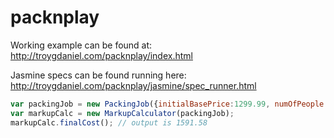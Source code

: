 packnplay
=========

Working example can be found at:
http://troygdaniel.com/packnplay/index.html

Jasmine specs can be found running here:
http://troygdaniel.com/packnplay/jasmine/spec_runner.html

```javascript
var packingJob = new PackingJob({initialBasePrice:1299.99, numOfPeople:3, material:"food"});
var markupCalc = new MarkupCalculator(packingJob);
markupCalc.finalCost(); // output is 1591.58
